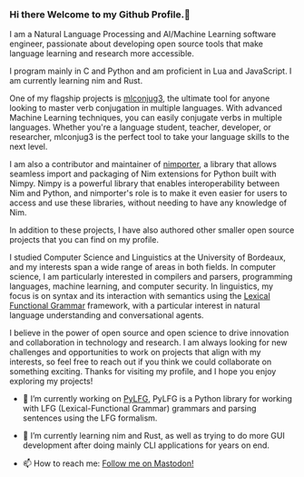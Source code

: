 ### Hi there Welcome to my Github Profile.👋

I am a Natural Language Processing and AI/Machine Learning software engineer, passionate about developing open source tools that make language learning and research more accessible.

I program mainly in C and Python and am proficient in Lua and JavaScript. I am currently learning nim and Rust.

One of my flagship projects is [mlconjug3](https://github.com/SekouDiaoNlp/mlconjug3), the ultimate tool for anyone looking to master verb conjugation in multiple languages. With advanced Machine Learning techniques, you can easily conjugate verbs in multiple languages. Whether you're a language student, teacher, developer, or researcher, mlconjug3 is the perfect tool to take your language skills to the next level.

I am also a contributor and maintainer of [nimporter](https://github.com/Pebaz/nimporter), a library that allows seamless import and packaging of Nim extensions for Python built with Nimpy. Nimpy is a powerful library that enables interoperability between Nim and Python, and nimporter's role is to make it even easier for users to access and use these libraries, without needing to have any knowledge of Nim.

In addition to these projects, I have also authored other smaller open source projects that you can find on my profile.

I studied Computer Science and Linguistics at the University of Bordeaux, and my interests span a wide range of areas in both fields. In computer science, I am particularly interested in compilers and parsers, programming languages, machine learning, and computer security. In linguistics, my focus is on syntax and its interaction with semantics using the [Lexical Functional Grammar](https://en.wikipedia.org/wiki/Lexical_functional_grammar) framework, with a particular interest in natural language understanding and conversational agents.

I believe in the power of open source and open science to drive innovation and collaboration in technology and research. I am always looking for new challenges and opportunities to work on projects that align with my interests, so feel free to reach out if you think we could collaborate on something exciting. Thanks for visiting my profile, and I hope you enjoy exploring my projects!

- 🔭 I’m currently working on [PyLFG](https://github.com/SekouDiaoNlp/PyLFG), PyLFG is a Python library for working with LFG (Lexical-Functional Grammar) grammars and parsing sentences using the LFG formalism.

- 🌱 I’m currently learning nim and Rust, as well as trying to do more GUI development after doing mainly CLI applications for years on end.

- 📫 How to reach me: <a rel="me" href="https://fosstodon.org/@SekouDiao">Follow me on Mastodon!</a>


<!--
**SekouDiaoNlp/SekouDiaoNlp** is a ✨ _special_ ✨ repository because its `README.md` (this file) appears on your GitHub profile.

Here are some ideas to get you started:

- 🔭 I’m currently working on ...
- 🌱 I’m currently learning ...
- 👯 I’m looking to collaborate on ...
- 🤔 I’m looking for help with ...
- 💬 Ask me about ...
- 📫 How to reach me: ...
- 😄 Pronouns: ...
- ⚡ Fun fact: ...
-->
